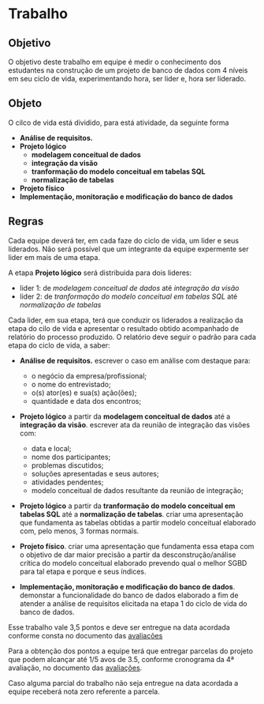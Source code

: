 # Trabalho

## Objetivo

O objetivo deste trabalho em equipe é medir o conhecimento dos estudantes na construção de um projeto de banco de dados com 4 níveis em seu ciclo de vida, experimentando hora, ser lider e, hora ser liderado.

## Objeto

O cilco de vida está dividido, para está atividade, da seguinte forma

- **Análise de requisitos.**
- **Projeto lógico**
    - **modelagem conceitual de dados**
    - **integração da visão**
    - **tranformação do modelo conceitual em tabelas SQL**    
    - **normalização de tabelas**
- **Projeto físico**
- **Implementação, monitoração e modificação do banco de dados**

## Regras

Cada equipe deverá ter, em cada faze do ciclo de vida, um lider e seus liderados. Não será possível que um integrante da equipe expermente ser lider em mais de uma etapa.

A etapa **Projeto lógico** será distribuida para dois lideres:

- lider 1: de *modelagem conceitual de dados* até *integração da visão*
- lider 2: de *tranformação do modelo conceitual em tabelas SQL* até *normalização de tabelas*

Cada lider, em sua etapa, terá que conduzir os liderados a realização da etapa do cilo de vida e apresentar o resultado obtido acompanhado de relatório do processo produzido.
O relatório deve seguir o padrão para cada etapa do ciclo de vida, a saber:

- **Análise de requisitos.** escrever o caso em análise com destaque para:
    - o negócio da empresa/profissional;
    - o nome do entrevistado;
    - o(s) ator(es) e sua(s) ação(ões);
    - quantidade e data dos encontros;

- **Projeto lógico** a partir da **modelagem conceitual de dados** até a **integração da visão**. escrever ata da reunião de integração das visões com:
    - data e local;
    - nome dos participantes;
    - problemas discutidos;
    - soluções apresentadas e seus autores;
    - atividades pendentes;
    - modelo conceitual de dados resultante da reunião de integração;

- **Projeto lógico** a partir da **tranformação do modelo conceitual em tabelas SQL** até a **normalização de tabelas**. criar uma apresentação que fundamenta as tabelas obtidas a partir modelo conceitual elaborado com, pelo menos, 3 formas normais.

- **Projeto físico**. criar uma apresentação que fundamenta essa etapa com o objetivo de dar maior precisão a partir da desconstrução/análise crítica do modelo conceitual elaborado prevendo qual o melhor SGBD para tal etapa e porque e seus índices.

- **Implementação, monitoração e modificação do banco de dados**. demonstar a funcionalidade do banco de dados elaborado a fim de atender a análise de requisitos elicitada na etapa 1 do ciclo de vida do banco de dados.

Esse trabalho vale 3,5 pontos e deve ser entregue na data acordada conforme consta no documento das [avaliações](https://github.com/tmenegaz/db_dendezeiros/blob/master/avaliacao.md)

Para a obtenção dos pontos a equipe terá que entregar parcelas do projeto que podem alcançar até 1/5 avos de 3.5, conforme cronograma da 4ª avaliação, no documento das [avaliações](https://github.com/tmenegaz/db_dendezeiros/blob/master/avaliacao.md).

Caso alguma parcial do trabalho não seja entregue na data acordada a equipe receberá nota zero referente a parcela.



